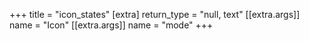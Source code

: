 +++
title = "icon_states"
[extra]
return_type = "null, text"
[[extra.args]]
name = "Icon"
[[extra.args]]
name = "mode"
+++